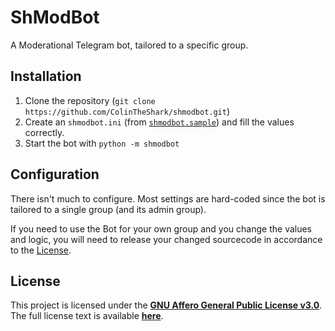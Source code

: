 # ShModBot

A Moderational Telegram bot, tailored to a specific group.

## Installation

1. Clone the repository (`git clone https://github.com/ColinTheShark/shmodbot.git`)
2. Create an `shmodbot.ini` (from [`shmodbot.sample`](shmodbot.sample)) and fill the values correctly.
3. Start the bot with `python -m shmodbot`

## Configuration

There isn't much to configure. Most settings are hard-coded since the bot is tailored
to a single group (and its admin group).

If you need to use the Bot for your own group and you change the values and logic, you
will need to release your changed sourcecode in accordance to the [License](#License).

## License

This project is licensed under the [**GNU Affero General Public License v3.0**][AGPL].
The full license text is available **[here](LICENSE)**.

[AGPL]: https://www.gnu.org/licenses/agpl-3.0.en.html
